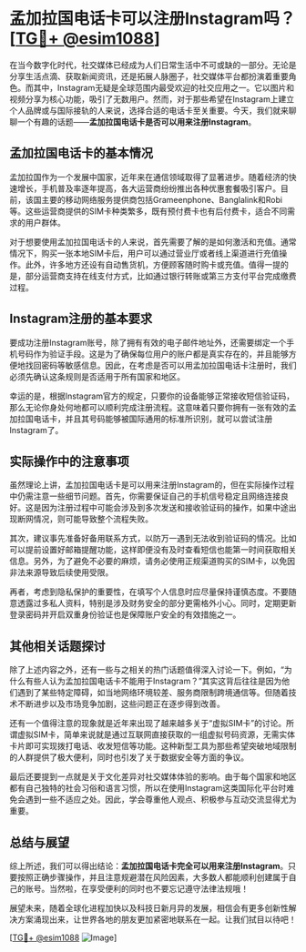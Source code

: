 # 孟加拉国电话卡可以注册Instagram吗？[[TG💪+ @esim1088](https://t.me/s/esim1088)]

在当今数字化时代，社交媒体已经成为人们日常生活中不可或缺的一部分。无论是分享生活点滴、获取新闻资讯，还是拓展人脉圈子，社交媒体平台都扮演着重要角色。而其中，Instagram无疑是全球范围内最受欢迎的社交应用之一。它以图片和视频分享为核心功能，吸引了无数用户。然而，对于那些希望在Instagram上建立个人品牌或与国际接轨的人来说，选择合适的电话卡至关重要。今天，我们就来聊聊一个有趣的话题——**孟加拉国电话卡是否可以用来注册Instagram**。

## 孟加拉国电话卡的基本情况

孟加拉国作为一个发展中国家，近年来在通信领域取得了显著进步。随着经济的快速增长，手机普及率逐年提高，各大运营商纷纷推出各种优惠套餐吸引客户。目前，该国主要的移动网络服务提供商包括Grameenphone、Banglalink和Robi等。这些运营商提供的SIM卡种类繁多，既有预付费卡也有后付费卡，适合不同需求的用户群体。

对于想要使用孟加拉国电话卡的人来说，首先需要了解的是如何激活和充值。通常情况下，购买一张本地SIM卡后，用户可以通过营业厅或者线上渠道进行充值操作。此外，许多地方还设有自动售货机，方便顾客随时购卡或充值。值得一提的是，部分运营商支持在线支付方式，比如通过银行转账或第三方支付平台完成缴费过程。

## Instagram注册的基本要求

要成功注册Instagram账号，除了拥有有效的电子邮件地址外，还需要绑定一个手机号码作为验证手段。这是为了确保每位用户的账户都是真实存在的，并且能够方便地找回密码等敏感信息。因此，在考虑是否可以用孟加拉国电话卡注册时，我们必须先确认这条规则是否适用于所有国家和地区。

幸运的是，根据Instagram官方的规定，只要你的设备能够正常接收短信验证码，那么无论你身处何地都可以顺利完成注册流程。这意味着只要你拥有一张有效的孟加拉国电话卡，并且其号码能够被国际通用的标准所识别，就可以尝试注册Instagram了。

## 实际操作中的注意事项

虽然理论上讲，孟加拉国电话卡是可以用来注册Instagram的，但在实际操作过程中仍需注意一些细节问题。首先，你需要保证自己的手机信号稳定且网络连接良好。这是因为注册过程中可能会涉及到多次发送和接收验证码的操作，如果中途出现断网情况，则可能导致整个流程失败。

其次，建议事先准备好备用联系方式，以防万一遇到无法收到验证码的情况。比如可以提前设置好邮箱提醒功能，这样即便没有及时查看短信也能第一时间获取相关信息。另外，为了避免不必要的麻烦，请务必使用正规渠道购买的SIM卡，以免因非法来源导致后续使用受限。

再者，考虑到隐私保护的重要性，在填写个人信息时应尽量保持谨慎态度。不要随意透露过多私人资料，特别是涉及财务安全的部分更需格外小心。同时，定期更新登录密码并开启双重身份验证也是保障账户安全的有效措施之一。

## 其他相关话题探讨

除了上述内容之外，还有一些与之相关的热门话题值得深入讨论一下。例如，“为什么有些人认为孟加拉国电话卡不能用于Instagram？”其实这背后往往是因为他们遇到了某些特定障碍，如当地网络环境较差、服务商限制跨境通信等。但随着技术不断进步以及市场竞争加剧，这些问题正在逐步得到改善。

还有一个值得注意的现象就是近年来出现了越来越多关于“虚拟SIM卡”的讨论。所谓虚拟SIM卡，简单来说就是通过互联网直接获取的一组虚拟号码资源，无需实体卡片即可实现拨打电话、收发短信等功能。这种新型工具为那些希望突破地域限制的人群提供了极大便利，同时也引发了关于数据安全等方面的争议。

最后还要提到一点就是关于文化差异对社交媒体体验的影响。由于每个国家和地区都有自己独特的社会习俗和语言习惯，所以在使用Instagram这类国际化平台时难免会遇到一些不适应之处。因此，学会尊重他人观点、积极参与互动交流显得尤为重要。

## 总结与展望

综上所述，我们可以得出结论：**孟加拉国电话卡完全可以用来注册Instagram**。只要按照正确步骤操作，并且注意规避潜在风险因素，大多数人都能顺利创建属于自己的账号。当然啦，在享受便利的同时也不要忘记遵守法律法规哦！

展望未来，随着全球化进程加快以及科技日新月异的发展，相信会有更多创新性解决方案涌现出来，让世界各地的朋友更加紧密地联系在一起。让我们拭目以待吧！

[[TG💪+ @esim1088](https://t.me/s/esim1088) ![Image](https://i.postimg.cc/4NQfJmqS/Snipaste-2025-05-13-00-14-12.png)]